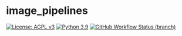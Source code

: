 # image_pipelines
[![License: AGPL v3](https://img.shields.io/badge/License-AGPL_v3-blue.svg?style=for-the-badge)](https://www.gnu.org/licenses/agpl-3.0)
[![Python 3.9](https://img.shields.io/badge/python-3.9-green?style=for-the-badge)](https://www.python.org/)
[![GitHub Workflow Status (branch)](https://img.shields.io/github/workflow/status/PilotDataPlatform/pipelines/CI/develop?style=for-the-badge)](https://github.com/PilotDataPlatform/pipelines/actions/workflows/cicd.yml)
